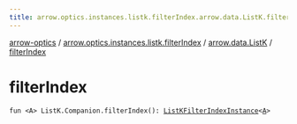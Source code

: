 ```yaml
---
title: arrow.optics.instances.listk.filterIndex.arrow.data.ListK.filterIndex - arrow-optics
---
```


[arrow-optics](../../index.html) / [arrow.optics.instances.listk.filterIndex](../index.html) / [arrow.data.ListK](index.html) / [filterIndex](./filter-index.html)

# filterIndex

`fun <A> ListK.Companion.filterIndex(): `[`ListKFilterIndexInstance`](../../arrow.optics.instances/-list-k-filter-index-instance/index.html)`<`[`A`](filter-index.html#A)`>`